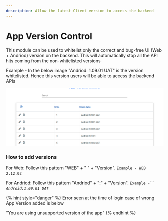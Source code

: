 ```yaml
---
description: Allow the latest Client version to access the backend
---
```


# App Version Control

This module can be used to whitelist only the correct and bug-free UI (Web + Andriod) version on the backend. This will automatically stop all the API hits coming from the non-whitelisted versions

Example - In the below image "Andriod: 1.09.01 UAT" is the version whitelisted. Hence this version users will be able to access the backend APIs

![](<../../.gitbook/assets/image (21).png>)

### How to add versions

For Web: Follow this pattern "WEB" + " " + "Version". `Example - WEB 2.12.02`

For Andriod: Follow this pattern "Andriod" + ":" + "Version". `Example -`` `_`Android:1.09.01 UAT`_

{% hint style="danger" %}
Error seen at the time of login case of wrong App Version added is below

"You are using unsupported version of the app"
{% endhint %}
